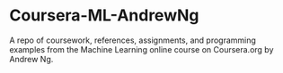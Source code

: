 # Coursera-ML-AndrewNg
A repo of coursework, references, assignments, and programming examples from the Machine Learning online course on Coursera.org by Andrew Ng.
